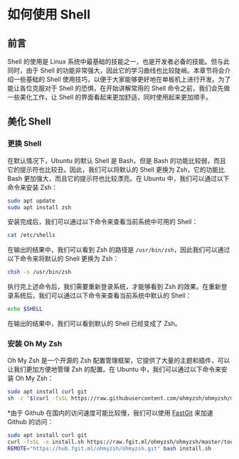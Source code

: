 # 如何使用 Shell

## 前言

Shell 的使用是 Linux 系统中最基础的技能之一，也是开发者必备的技能。但与此同时，由于 Shell 的功能非常强大，因此它的学习曲线也比较陡峭。本章节将会介绍一些基础的 Shell 使用技巧，以便于大家能够更好地在单板机上进行开发。为了能让各位克服对于 Shell 的恐惧，在开始讲解常用的 Shell 命令之前，我们会先做一些美化工作，让 Shell 的界面看起来更加舒适，同时使用起来更加顺手。

## 美化 Shell

### 更换 Shell

在默认情况下，Ubuntu 的默认 Shell 是 Bash，但是 Bash 的功能比较弱，而且它的提示符也比较丑。因此，我们可以将默认的 Shell 更换为 Zsh，它的功能比 Bash 更加强大，而且它的提示符也比较漂亮。在 Ubuntu 中，我们可以通过以下命令来安装 Zsh：

```bash
sudo apt update
sudo apt install zsh
```

安装完成后，我们可以通过以下命令来查看当前系统中可用的 Shell：

```bash
cat /etc/shells
```

在输出的结果中，我们可以看到 Zsh 的路径是 `/usr/bin/zsh`，因此我们可以通过以下命令来将默认的 Shell 更换为 Zsh：

```bash
chsh -s /usr/bin/zsh
```

执行完上述命令后，我们需要重新登录系统，才能够看到 Zsh 的效果。在重新登录系统后，我们可以通过以下命令来查看当前系统中默认的 Shell：

```bash
echo $SHELL
```

在输出的结果中，我们可以看到默认的 Shell 已经变成了 Zsh。

### 安装 Oh My Zsh

Oh My Zsh 是一个开源的 Zsh 配置管理框架，它提供了大量的主题和插件，可以让我们更加方便地管理 Zsh 的配置。在 Ubuntu 中，我们可以通过以下命令来安装 Oh My Zsh：

```bash
sudo apt install curl git
sh -c "$(curl -fsSL https://raw.githubusercontent.com/ohmyzsh/ohmyzsh/master/tools/install.sh)"
```

\*由于 Github 在国内的访问速度可能比较慢，我们可以使用 [FastGit](https://fgit.ml) 来加速 Github 的访问：

```bash
sudo apt install curl git
curl -fsSL -o install.sh https://raw.fgit.ml/ohmyzsh/ohmyzsh/master/tools/install.sh 
REMOTE="https://hub.fgit.ml/ohmyzsh/ohmyzsh.git" bash install.sh
```
